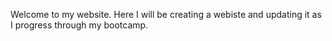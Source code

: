 Welcome to my website. Here I will be creating a webiste and updating it as I progress through my bootcamp.
